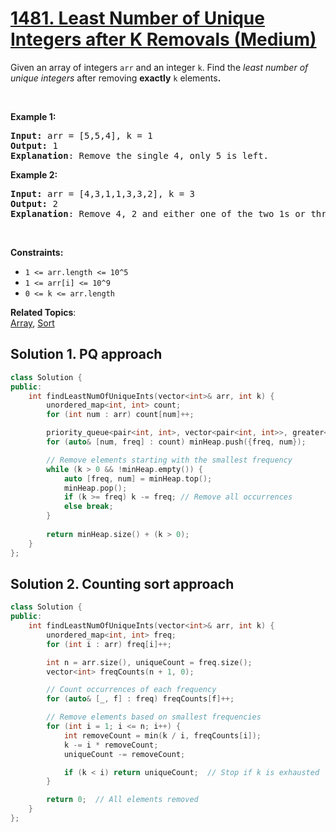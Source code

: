 # [1481. Least Number of Unique Integers after K Removals (Medium)](https://leetcode.com/problems/least-number-of-unique-integers-after-k-removals/)

<p>Given an array of integers&nbsp;<code>arr</code>&nbsp;and an integer <code>k</code>.&nbsp;Find the <em>least number of unique integers</em>&nbsp;after removing <strong>exactly</strong> <code>k</code> elements<b>.</b></p>

<ol>
</ol>

<p>&nbsp;</p>
<p><strong>Example 1:</strong></p>

<pre><strong>Input: </strong>arr = [5,5,4], k = 1
<strong>Output: </strong>1
<strong>Explanation</strong>: Remove the single 4, only 5 is left.
</pre>
<strong>Example 2:</strong>

<pre><strong>Input: </strong>arr = [4,3,1,1,3,3,2], k = 3
<strong>Output: </strong>2
<strong>Explanation</strong>: Remove 4, 2 and either one of the two 1s or three 3s. 1 and 3 will be left.</pre>

<p>&nbsp;</p>
<p><strong>Constraints:</strong></p>

<ul>
	<li><code>1 &lt;= arr.length&nbsp;&lt;= 10^5</code></li>
	<li><code>1 &lt;= arr[i] &lt;= 10^9</code></li>
	<li><code>0 &lt;= k&nbsp;&lt;= arr.length</code></li>
</ul>

**Related Topics**:  
[Array](https://leetcode.com/tag/array/), [Sort](https://leetcode.com/tag/sort/)

## Solution 1. PQ approach

```cpp
class Solution {
public:
    int findLeastNumOfUniqueInts(vector<int>& arr, int k) {
        unordered_map<int, int> count;
        for (int num : arr) count[num]++;

        priority_queue<pair<int, int>, vector<pair<int, int>>, greater<>> minHeap;
        for (auto& [num, freq] : count) minHeap.push({freq, num});

        // Remove elements starting with the smallest frequency
        while (k > 0 && !minHeap.empty()) {
            auto [freq, num] = minHeap.top();
            minHeap.pop();
            if (k >= freq) k -= freq; // Remove all occurrences
            else break;
        }
        
        return minHeap.size() + (k > 0);
    }
};

```


## Solution 2. Counting sort approach

```cpp
class Solution {
public:
    int findLeastNumOfUniqueInts(vector<int>& arr, int k) {
        unordered_map<int, int> freq;
        for (int i : arr) freq[i]++;

        int n = arr.size(), uniqueCount = freq.size();
        vector<int> freqCounts(n + 1, 0);

        // Count occurrences of each frequency
        for (auto& [_, f] : freq) freqCounts[f]++;

        // Remove elements based on smallest frequencies
        for (int i = 1; i <= n; i++) {
            int removeCount = min(k / i, freqCounts[i]);
            k -= i * removeCount;
            uniqueCount -= removeCount;

            if (k < i) return uniqueCount;  // Stop if k is exhausted
        }

        return 0;  // All elements removed
    }
};


```
